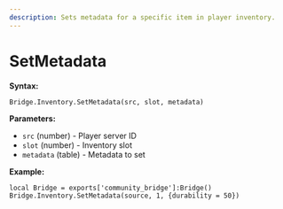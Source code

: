 ```yaml
---
description: Sets metadata for a specific item in player inventory.
---
```


# SetMetadata

**Syntax:**

```
Bridge.Inventory.SetMetadata(src, slot, metadata)
```

**Parameters:**

* `src` (number) - Player server ID
* `slot` (number) - Inventory slot
* `metadata` (table) - Metadata to set

**Example:**

```
local Bridge = exports['community_bridge']:Bridge()
Bridge.Inventory.SetMetadata(source, 1, {durability = 50})
```

